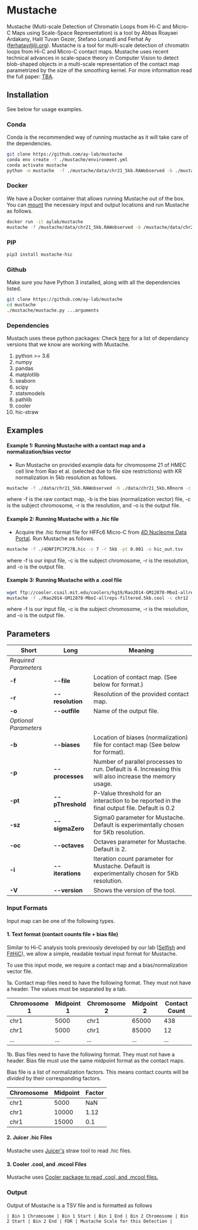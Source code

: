 # Mustache

Mustache (Multi-scale Detection of Chromatin Loops from Hi-C and Micro-C Maps using Scale-Space Representation) is a tool by Abbas Roayaei Ardakany, Halil Tuvan Gezer, Stefano Lonardi and Ferhat Ay (ferhatay@lji.org).
Mustache is a tool for multi-scale detection of chromatin loops from Hi-C and Micro-C contact maps. Mustache uses recent technical advances in scale-space theory in Computer Vision to detect blob-shaped objects in a multi-scale representation of the contact map parametrized by the size of the smoothing kernel.
For more information read the full paper: <a href="">TBA</a>.

## Installation

See below for usage examples.

### Conda

Conda is the recommended way of running mustache as it will take care of the dependencies.

```bash
git clone https://github.com/ay-lab/mustache
conda env create -f ./mustache/environment.yml
conda activate mustache
python -m mustache  -f ./mustache/data/chr21_5kb.RAWobserved -b ./mustache/data/chr21_5kb.KRnorm -c 21 -r 5kb -o chr21_out5.tsv -pt 0.05
```

### Docker

We have a Docker container that allows running Mustache out of the box. You can <a href="https://docs.docker.com/storage/bind-mounts/">mount</a> the necessary input and output locations and run Mustache as follows.
```bash
docker run -it aylab/mustache
mustache -f /mustache/data/chr21_5kb.RAWobserved -b /mustache/data/chr21_5kb.KRnorm -c 21 -r 5kb -o ./chr21_out5.tsv -pt 0.05
```

### PIP

```bash
pip3 install mustache-hic
```

### Github

Make sure you have Python 3 installed, along with all the dependencies listed.

```bash
git clone https://github.com/ay-lab/mustache
cd mustache
./mustache/mustache.py ...arguments
```

### Dependencies

Mustach uses these python packages:
Check [here](environment.yml) for a list of dependancy versions that we know are working with Mustache.

1. python >= 3.6
1. numpy
1. pandas
1. matplotlib
1. seaborn
1. scipy
1. statsmodels
1. pathlib
1. cooler
1. hic-straw

## Examples

#### Example 1: Running Mustache with a contact map and a normalization/bias vector

- Run Mustache on provided example data for chromosome 21 of HMEC cell line from Rao et al. (selected due to file size restrictions) with KR normalization in 5kb resolution as follows.

```bash
mustache -f ./data/chr21_5kb.RAWobserved -b ./data/chr21_5kb.KRnorm -c 21 -r 5kb -pt 0.1 -o chr21_out.tsv
```

where -f is the raw contact map, -b is the bias (normalization vector) file, -c is the subject chromosome, -r is the resolution, and -o is the output file.

#### Example 2: Running Mustache with a .hic file

- Acquire the .hic format file for HFFc6 Micro-C from <a href="https://data.4dnucleome.org/files-processed/4DNFIPC7P27B/">4D Nucleome Data Portal</a>. Run Mustache as follows.

```bash
mustache -f ./4DNFIPC7P27B.hic -c 7 -r 5kb -pt 0.001 -o hic_out.tsv
```

where -f is our input file, -c is the subject chromosome, -r is the resolution, and -o is the output file.

#### Example 3: Running Mustache with a .cool file

```bash
wget ftp://cooler.csail.mit.edu/coolers/hg19/Rao2014-GM12878-MboI-allreps-filtered.5kb.cool
mustache -f ./Rao2014-GM12878-MboI-allreps-filtered.5kb.cool -c chr12 -r 5kb -pt 0.05 -o cooler_out.tsv
```

where -f is our input file, -c is the subject chromosome, -r is the resolution, and -o is the output file.

## Parameters

| Short                 | Long             | Meaning                                                                                                 |
| --------------------- | ---------------- | ------------------------------------------------------------------------------------------------------- |
| _Required Parameters_ |                  |                                                                                                         |
| **-f**                | **--file**       | Location of contact map. (See below for format.)                                                        |
| **-r**                | **--resolution** | Resolution of the provided contact map.                                                                 |
| **-o**                | **--outfile**    | Name of the output file.                                                                                |
| _Optional Parameters_ |                  |                                                                                                         |
| **-b**                | **--biases**     | Location of biases (normalization) file for contact map (See below for format).                         |
| **-p**                | **--processes**  | Number of parallel processes to run. Default is 4. Increasing this will also increase the memory usage. |
| **-pt**               | **--pThreshold** | P-Value threshold for an interaction to be reported in the final output file. Default is 0.2            |
| **-sz**               | **--sigmaZero**  | Sigma0 parameter for Mustache. Default is experimentally chosen for 5Kb resolution.                     |
| **-oc**               | **--octaves**    | Octaves parameter for Mustache. Default is 2.                                                           |
| **-i**                | **--iterations** | Iteration count parameter for Mustache. Default is experimentally chosen for 5Kb resolution.            |
| **-V**                | **--version**    | Shows the version of the tool.                                                                          |

### Input Formats

Input map can be one of the following types.

#### 1. Text format (contact counts file + bias file)

Similar to Hi-C analysis tools previously developed by our lab (<a href="https://github.com/ay-lab/selfish">Selfish</a> and <a href="https://github.com/ay-lab/fithic">FitHiC</a>), we allow a simple, readable textual input format for Mustache.

To use this input mode, we require a contact map and a bias/normalization vector file.

1a. Contact map files need to have the following format. They must not have a header. The values must be separated by a tab.

| Chromosome 1 | Midpoint 1 | Chromosome 2 | Midpoint 2 | Contact Count |
| ------------ | ---------- | ------------ | ---------- | ------------- |
| chr1         | 5000       | chr1         | 65000      | 438           |
| chr1         | 5000       | chr1         | 85000      | 12            |
| ...          | ...        | ...          | ...        | ...           |

1b. Bias files need to have the following format. They must not have a header. Bias file must use the same midpoint format as the contact maps.

Bias file is a list of normalization factors. This means contact counts will be _divided_ by their corresponding factors.

| Chromosome | Midpoint | Factor |
| ---------- | -------- | ------ |
| chr1       | 5000     | NaN    |
| chr1       | 10000    | 1.12   |
| chr1       | 15000    | 0.1    |

#### 2. Juicer .hic Files

Mustache uses <a href="https://github.com/aidenlab/straw">Juicer's</a> straw tool to read .hic files.

#### 3. Cooler .cool, and .mcool Files

Mustache uses <a href="https://github.com/mirnylab/cooler">Cooler package to read .cool, and .mcool files.</a>

### Output

Output of Mustache is a TSV file and is formatted as follows

`| Bin 1 Chromosome | Bin 1 Start | Bin 1 End | Bin 2 Chromosome | Bin 2 Start | Bin 2 End | FDR | Mustache Scale for this Detection |`
